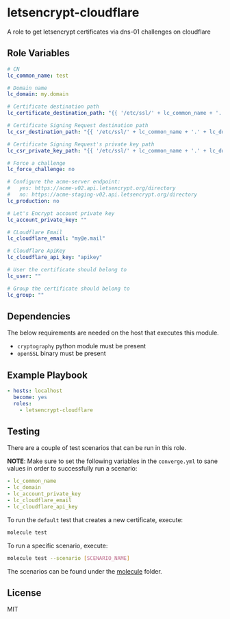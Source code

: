 letsencrypt-cloudflare
=========

A role to get letsencrypt certificates via dns-01 challenges on cloudflare

Role Variables
--------------

```yml
# CN
lc_common_name: test

# Domain name
lc_domain: my.domain

# Certificate destination path
lc_certificate_destination_path: "{{ '/etc/ssl/' + lc_common_name + '.' + lc_domain + '.crt' }}"

# Certificate Signing Request destination path
lc_csr_destination_path: "{{ '/etc/ssl/' + lc_common_name + '.' + lc_domain + '.csr' }}"

# Certificate Signing Request's private key path
lc_csr_private_key_path: "{{ '/etc/ssl/' + lc_common_name + '.' + lc_domain + '.key' }}"

# Force a challenge
lc_force_challenge: no

# Configure the acme-server endpoint:
#   yes: https://acme-v02.api.letsencrypt.org/directory
#   no: https://acme-staging-v02.api.letsencrypt.org/directory
lc_production: no

# Let's Encrypt account private key
lc_account_private_key: ""

# CLoudflare Email
lc_cloudflare_email: "my@e.mail"

# Cloudflare ApiKey
lc_cloudflare_api_key: "apikey"

# User the certificate should belong to
lc_user: ""

# Group the certificate should belong to
lc_group: ""
```

Dependencies
------------

The below requirements are needed on the host that executes this module.

* `cryptography` python module must be present
* `openSSL` binary must be present

Example Playbook
----------------

```yaml
- hosts: localhost
  become: yes
  roles:
    - letsencrypt-cloudflare
```

Testing
-------

There are a couple of test scenarios that can be run in this role.

**NOTE**: Make sure to set the following variables in the `converge.yml` to sane values in order to successfully run a scenario:

```yaml
- lc_common_name
- lc_domain
- lc_account_private_key
- lc_cloudflare_email
- lc_cloudflare_api_key
```

To run the `default` test that creates a new certificate, execute:

```bash
molecule test
```

To run a specific scenario, execute:

```bash
molecule test --scenario [SCENARIO_NAME]
```

The scenarios can be found under the [molecule](./molecule) folder.

License
-------

MIT
